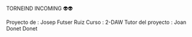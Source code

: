 TORNEIND INCOMING 👽👽

Proyecto de : Josep Futser Ruiz
Curso : 2-DAW
Tutor del proyecto : Joan Donet Donet
